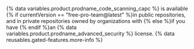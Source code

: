 {% data variables.product.prodname_code_scanning_capc %} is available {% if currentVersion == "free-pro-team@latest" %}in public repositories, and in private repositories owned by organizations with {% else %}if you have {% endif %}an {% data variables.product.prodname_advanced_security %} license. {% data reusables.gated-features.more-info %}
